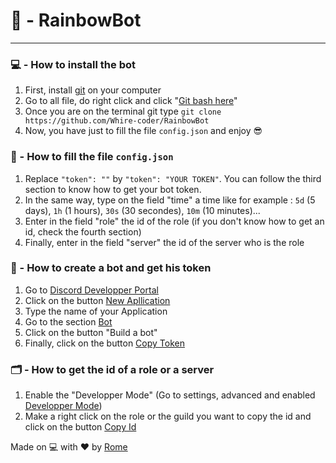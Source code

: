 # 🎨 - RainbowBot
---

### 💻 - How to install the bot

1) First, install [git](https://git-scm.com/downloads) on your computer
2) Go to all file, do right click and click "[Git bash here](https://cdn.discordapp.com/attachments/763392166575603722/844993345666678795/bash.PNG)"
3) Once you are on the terminal git type `git clone https://github.com/Whire-coder/RainbowBot` 
4) Now, you have just to fill the file `config.json` and enjoy 😎

### 💾 - How to fill the file `config.json`

1) Replace `"token": ""` by `"token": "YOUR TOKEN"`. You can follow the third section to know how to get your bot token.
2) In the same way, type on the field "time" a time like for example : `5d` (5 days), `1h` (1 hours), `30s` (30 secondes), `10m` (10 minutes)...
3) Enter in the field "role" the id of the role (if you don't know how to get an id, check the fourth section)
4) Finally, enter in the field "server" the id of the server who is the role

### 🤖 - How to create a bot and get his token

1) Go to [Discord Developper Portal](https://discord.com/developers/applications)
2) Click on the button [New Apllication](https://cdn.discordapp.com/attachments/763392166575603722/844995074038431784/new.PNG)
3) Type the name of your Application
4) Go to the section [Bot](https://cdn.discordapp.com/attachments/763392166575603722/844995238606405712/bot.PNG)
5) Click on the button "Build a bot"
6) Finally, click on the button [Copy Token](https://cdn.discordapp.com/attachments/763392166575603722/844995488709476393/copy.PNG)

### 🗂️ - How to get the id of a role or a server

1) Enable the "Developper Mode" (Go to settings, advanced and enabled [Developper Mode](https://cdn.discordapp.com/attachments/763392166575603722/844995835364245514/dev.PNG))
2) Make a right click on the role or the guild you want  to copy the id and click on the button [Copy Id](https://cdn.discordapp.com/attachments/763392166575603722/844996071658487848/copyid.PNG)

Made on 💻 with ❤️ by [Rome](https://discord.com/users/709481084286533773)